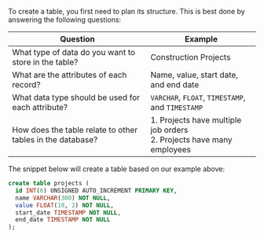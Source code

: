 To create a table, you first need to plan its structure. This is best done by answering the following questions:

| Question                                 | Example                                  |
| ---------------------------------------- | ---------------------------------------- |
| What type of data do you want to store in the table? | Construction Projects                    |
| What are the attributes of each record?  | Name, value, start date, and end date    |
| What data type should be used for each attribute? | `VARCHAR`, `FLOAT`, `TIMESTAMP`, and `TIMESTAMP` |
| How does the table relate to other tables in the database? | 1. Projects have multiple job orders<br />2. Projects have many employees |

The snippet below will create a table based on our example above:

```sql
create table projects (
  id INT(6) UNSIGNED AUTO_INCREMENT PRIMARY KEY,
  name VARCHAR(300) NOT NULL,
  value FLOAT(10, 2) NOT NULL,
  start_date TIMESTAMP NOT NULL,
  end_date TIMESTAMP NOT NULL
);
```

